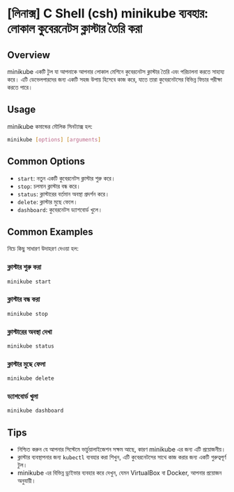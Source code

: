 # [লিনাক্স] C Shell (csh) minikube ব্যবহার: লোকাল কুবেরনেটস ক্লাস্টার তৈরি করা

## Overview
minikube একটি টুল যা আপনাকে আপনার লোকাল মেশিনে কুবেরনেটস ক্লাস্টার তৈরি এবং পরিচালনা করতে সাহায্য করে। এটি ডেভেলপারদের জন্য একটি সহজ উপায় হিসেবে কাজ করে, যাতে তারা কুবেরনেটসের বিভিন্ন ফিচার পরীক্ষা করতে পারে।

## Usage
minikube কমান্ডের মৌলিক সিনট্যাক্স হল:

```bash
minikube [options] [arguments]
```

## Common Options
- `start`: নতুন একটি কুবেরনেটস ক্লাস্টার শুরু করে।
- `stop`: চলমান ক্লাস্টার বন্ধ করে।
- `status`: ক্লাস্টারের বর্তমান অবস্থা প্রদর্শন করে।
- `delete`: ক্লাস্টার মুছে ফেলে।
- `dashboard`: কুবেরনেটস ড্যাশবোর্ড খুলে।

## Common Examples
নিচে কিছু সাধারণ উদাহরণ দেওয়া হল:

### ক্লাস্টার শুরু করা
```bash
minikube start
```

### ক্লাস্টার বন্ধ করা
```bash
minikube stop
```

### ক্লাস্টারের অবস্থা দেখা
```bash
minikube status
```

### ক্লাস্টার মুছে ফেলা
```bash
minikube delete
```

### ড্যাশবোর্ড খুলা
```bash
minikube dashboard
```

## Tips
- নিশ্চিত করুন যে আপনার সিস্টেমে ভার্চুয়ালাইজেশন সক্ষম আছে, কারণ minikube এর জন্য এটি প্রয়োজনীয়।
- ক্লাস্টার ব্যবস্থাপনার জন্য `kubectl` ব্যবহার করা শিখুন, এটি কুবেরনেটসের সাথে কাজ করার জন্য একটি গুরুত্বপূর্ণ টুল।
- minikube এর বিভিন্ন ড্রাইভার ব্যবহার করে দেখুন, যেমন VirtualBox বা Docker, আপনার প্রয়োজন অনুযায়ী।